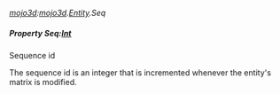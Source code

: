 _[mojo3d](../../modules/mojo3d/mojo3d-module.md):[mojo3d](../../modules/mojo3d/mojo3d-module.md).[Entity](../../modules/mojo3d/mojo3d-entity.md).Seq_
##### Property Seq:[Int](../../modules/wonkey/wonkey-types-int.md)
Sequence id

The sequence id is an integer that is incremented whenever the entity's matrix is modified.
